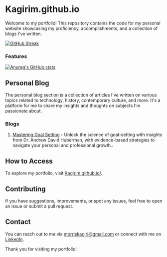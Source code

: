# Kagirim.github.io

Welcome to my portfolio! This repository contains the code for my personal website showcasing my proficiency, accomplishments, and a collection of blogs I've written.

[![GitHub Streak](https://github-readme-streak-stats.herokuapp.com?user=Kagirim&theme=radical)](https://git.io/streak-stats)

### Features

[![Anurag's GitHub stats](https://github-readme-stats.vercel.app/api?username=Kagirim)](https://github.com/anuraghazra/github-readme-stats)

## Personal Blog

The personal blog section is a collection of articles I've written on various topics related to technology, history, contemporary culture, and more. It's a platform for me to share my insights and thoughts on subjects I'm passionate about.

### Blogs

1. [Mastering Goal Setting](kagirim.github.io/blog-single.html) - Unlock the science of goal-setting with insights from Dr. Andrew David Huberman, with evidence-based strategies to navigate your personal and professional growth..

## How to Access

To explore my portfolio, visit [Kagirim.github.io/](kagirim.github.io).

## Contributing

If you have suggestions, improvements, or spot any issues, feel free to open an issue or submit a pull request.

## Contact

You can reach out to me via [morriskagiri@gmail.com](morriskagiri@gmail.com) or connect with me on [LinkedIn](https://linkedin.com/in/morriskagiri).

Thank you for visiting my portfolio!
